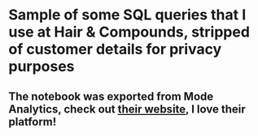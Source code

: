 # Sample of some SQL queries that I use at Hair & Compounds, stripped of customer details for privacy purposes
## The notebook was exported from Mode Analytics, check out [their website](https://modeanalytics.com), I love their platform!
